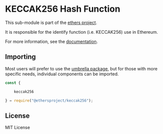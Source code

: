 KECCAK256 Hash Function
=======================

This sub-module is part of the [ethers project](https://github.com/ethers-io/ethers.js).

It is responsible for the identify function (i.e. KECCAK256) use in Ethereum.

For more information, see the [documentation](https://docs.ethers.io/v5/api/utils/hashing/#utils-keccak256).


Importing
---------

Most users will prefer to use the [umbrella package](https://www.npmjs.com/package/ethers),
but for those with more specific needs, individual components can be imported.

```javascript
const {

    keccak256

} = require("@ethersproject/keccak256");
```


License
-------

MIT License
